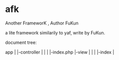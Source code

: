 afk
===

Another FrameworK , Author FuKun

a lite framework similarily to yaf, write by FuKun.

document tree:

app
	|
	|-controller
	|		|
	|		|-index.php
	|-view
	|	|
	|   |-index
	|


